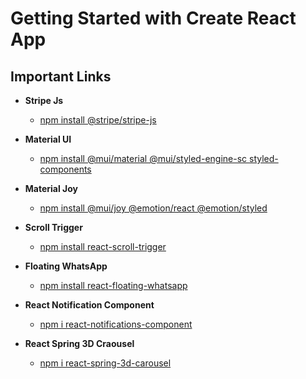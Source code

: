 # Getting Started with Create React App

## Important Links

* **Stripe Js**
  - [npm install @stripe/stripe-js](https://www.npmjs.com/package/@stripe/stripe-js)

* **Material UI**
  - [npm install @mui/material @mui/styled-engine-sc styled-components](https://mui.com/material-ui/getting-started/installation/)

* **Material Joy**
  - [npm install @mui/joy @emotion/react @emotion/styled](https://mui.com/joy-ui/getting-started/)

* **Scroll Trigger**
  - [npm install react-scroll-trigger](https://www.npmjs.com/package/react-scroll-trigger)

* **Floating WhatsApp**
  - [npm install react-floating-whatsapp](https://www.npmjs.com/package/react-floating-whatsapp)

* **React Notification Component**
  - [npm i react-notifications-component](https://www.npmjs.com/package/react-notifications-component)
    
* **React Spring 3D Craousel**
  - [npm i react-spring-3d-carousel](https://www.npmjs.com/package/react-spring-3d-carousel)
